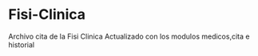 # Fisi-Clinica
Archivo cita de la Fisi Clinica
Actualizado con los modulos medicos,cita e historial
